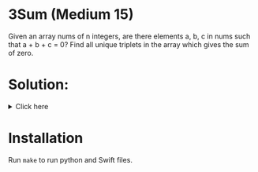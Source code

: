 # 3Sum (Medium 15)
Given an array nums of n integers, are there elements a, b, c in nums such that
a + b + c = 0? Find all unique triplets in the array which gives the sum of zero.

# Solution:

<details><summary>Click here</summary>  

<br></br>

</details>

# Installation
Run `make` to run python and Swift files.
